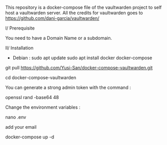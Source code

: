 This repository is a docker-compose file of the vaultwarden project to self host a vaultwarden server.
All the credits for vaultwarden goes to https://github.com/dani-garcia/vaultwarden/

I/ Prerequisite

You need to have a Domain Name or a subdomain. 

II/ Installation

- Debian : 
sudo apt update
sudo apt install docker docker-compose

git pull https://github.com/Yusi-San/docker-compose-vaultwarden.git

cd docker-compose-vaultwarden

You can generate a strong admin token with the command : 

openssl rand -base64 48

Change the environment variables :

nano .env

add your email

docker-compose up -d

